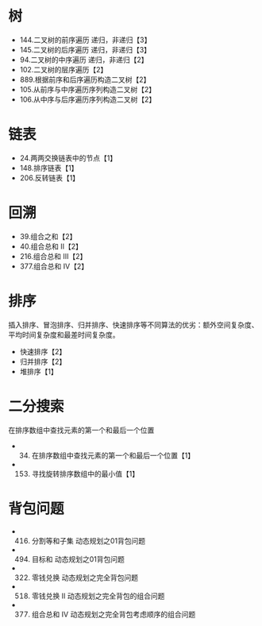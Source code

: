 # 树
* 144.二叉树的前序遍历 递归，非递归【3】
* 145.二叉树的后序遍历 递归，非递归【3】
* 94.二叉树的中序遍历 递归，非递归【2】
* 102.二叉树的层序遍历【2】
* 889.根据前序和后序遍历构造二叉树【2】
* 105.从前序与中序遍历序列构造二叉树【2】
* 106.从中序与后序遍历序列构造二叉树【2】
# 链表
* 24.两两交换链表中的节点【1】
* 148.排序链表【1】
* 206.反转链表【1】
# 回溯
* 39.组合之和【2】
* 40.组合总和 II【2】
* 216.组合总和 III【2】
* 377.组合总和 Ⅳ【2】
# 排序
插入排序、冒泡排序、归并排序、快速排序等不同算法的优劣：额外空间复杂度、平均时间复杂度和最差时间复杂度。
* 快速排序【2】
* 归并排序【2】
* 堆排序【1】
# 二分搜索
在排序数组中查找元素的第一个和最后一个位置  
* 34. 在排序数组中查找元素的第一个和最后一个位置【1】
* 153. 寻找旋转排序数组中的最小值【1】
# 背包问题
* 416. 分割等和子集 动态规划之01背包问题
* 494. 目标和 动态规划之01背包问题
* 322. 零钱兑换 动态规划之完全背包问题
* 518. 零钱兑换 II 动态规划之完全背包的组合问题
* 377. 组合总和 Ⅳ 动态规划之完全背包考虑顺序的组合问题
